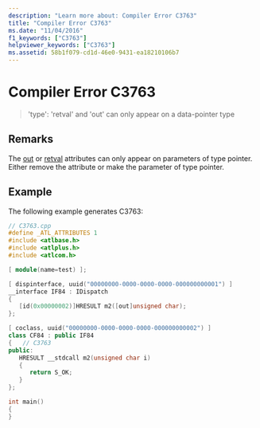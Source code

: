 ```yaml
---
description: "Learn more about: Compiler Error C3763"
title: "Compiler Error C3763"
ms.date: "11/04/2016"
f1_keywords: ["C3763"]
helpviewer_keywords: ["C3763"]
ms.assetid: 58b1f079-cd1d-46e0-9431-ea18210106b7
---
```

# Compiler Error C3763

> 'type': 'retval' and 'out' can only appear on a data-pointer type

## Remarks

The [out](../../windows/attributes/out-cpp.md) or [retval](../../windows/attributes/retval.md) attributes can only appear on parameters of type pointer. Either remove the attribute or make the parameter of type pointer.

## Example

The following example generates C3763:

```cpp
// C3763.cpp
#define _ATL_ATTRIBUTES 1
#include <atlbase.h>
#include <atlplus.h>
#include <atlcom.h>

[ module(name=test) ];

[ dispinterface, uuid("00000000-0000-0000-0000-000000000001") ]
__interface IF84 : IDispatch
{
   [id(0x00000002)]HRESULT m2([out]unsigned char);
};

[ coclass, uuid("00000000-0000-0000-0000-000000000002") ]
class CF84 : public IF84
{   // C3763
public:
   HRESULT __stdcall m2(unsigned char i)
   {
      return S_OK;
   }
};

int main()
{
}
```
